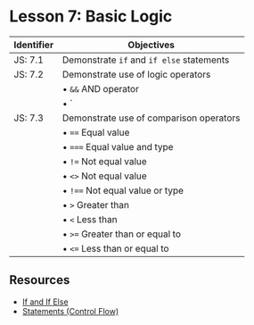 # Lesson 7: Basic Logic

Identifier   | Objectives
-------------|------------
JS: 7.1      | Demonstrate `if` and `if else` statements
JS: 7.2      | Demonstrate use of logic operators
             | &bull; `&&` AND operator
             | &bull; `||` OR operator
JS: 7.3      |Demonstrate use of comparison operators
             | &bull; `==` Equal value
             | &bull; `===` Equal value and type
             | &bull; `!=` Not equal value
             | &bull; `<>` Not equal value
             | &bull; `!==` Not equal value or type
             | &bull; `>` Greater than
             | &bull; `<` Less than
             | &bull; `>=` Greater than or equal to
             | &bull; `<=` Less than or equal to

## Resources

- [If and If Else](http://www.tutorialspoint.com/javascript/javascript_ifelse.htm)
- [Statements (Control Flow)](https://developer.mozilla.org/en-US/docs/Web/JavaScript/Guide/Statements)
